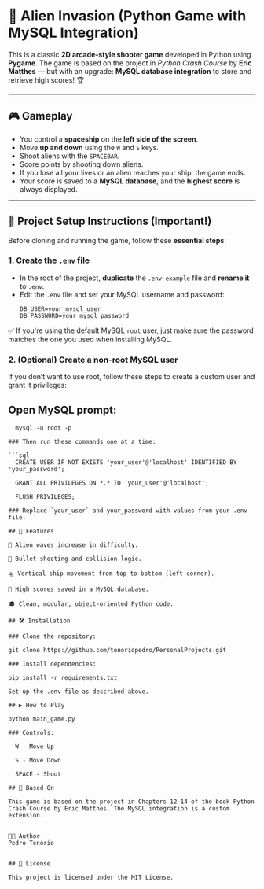 # 🚀 Alien Invasion (Python Game with MySQL Integration)

This is a classic **2D arcade-style shooter game** developed in Python using **Pygame**. The game is based on the project in _Python Crash Course_ by **Eric Matthes** — but with an upgrade: **MySQL database integration** to store and retrieve high scores! 🏆

---

## 🎮 Gameplay

- You control a **spaceship** on the **left side of the screen**.
- Move **up and down** using the `W` and `S` keys.
- Shoot aliens with the `SPACEBAR`.
- Score points by shooting down aliens.
- If you lose all your lives or an alien reaches your ship, the game ends.
- Your score is saved to a **MySQL database**, and the **highest score** is always displayed.

---

## 📂 Project Setup Instructions (Important!)

Before cloning and running the game, follow these **essential steps**:

### 1. Create the `.env` file

- In the root of the project, **duplicate** the `.env-example` file and **rename it** to `.env`.
- Edit the `.env` file and set your MySQL username and password:
  ```env
  DB_USER=your_mysql_user
  DB_PASSWORD=your_mysql_password

✅ If you're using the default MySQL `root` user, just make sure the password matches the one you used when installing MySQL.

### 2. (Optional) Create a non-root MySQL user

If you don’t want to use root, follow these steps to create a custom user and grant it privileges:

## Open MySQL prompt:

  ```prompt
    mysql -u root -p

### Then run these commands one at a time:

  ```sql
    CREATE USER IF NOT EXISTS 'your_user'@'localhost' IDENTIFIED BY 'your_password';

    GRANT ALL PRIVILEGES ON *.* TO 'your_user'@'localhost';

    FLUSH PRIVILEGES;

### Replace `your_user` and your_password with values from your .env file.

## 🧰 Features

👾 Alien waves increase in difficulty.

🔫 Bullet shooting and collision logic.

🛸 Vertical ship movement from top to bottom (left corner).

💾 High scores saved in a MySQL database.

🎓 Clean, modular, object-oriented Python code.

## 🛠️ Installation

### Clone the repository:

git clone https://github.com/tenoriopedro/PersonalProjects.git

### Install dependencies:

pip install -r requirements.txt

Set up the .env file as described above.

## ▶️ How to Play

python main_game.py

### Controls:

    W - Move Up

    S - Move Down

    SPACE - Shoot

## 🧠 Based On

This game is based on the project in Chapters 12–14 of the book Python Crash Course by Eric Matthes. The MySQL integration is a custom extension.


👨‍💻 Author
Pedro Tenório


## 📃 License

This project is licensed under the MIT License.